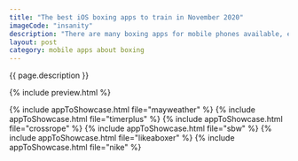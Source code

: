 ```yaml
---
title: "The best iOS boxing apps to train in November 2020"
imageCode: "insanity"
description: "There are many boxing apps for mobile phones available, either to get your news or train at home. We've built a selection of the best we found for the end of 2020 so you can keep on exercising during lockdown."
layout: post
category: mobile apps about boxing
---
```


{{ page.description }}

{% include preview.html %}

{% include appToShowcase.html file="mayweather" %}
{% include appToShowcase.html file="timerplus" %}
{% include appToShowcase.html file="crossrope" %}
{% include appToShowcase.html file="sbw" %}
{% include appToShowcase.html file="likeaboxer" %}
{% include appToShowcase.html file="nike" %}